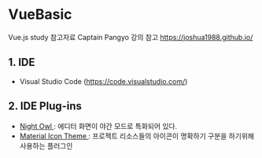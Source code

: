 # VueBasic
Vue.js study 참고자료 
Captain Pangyo 강의 참고
https://joshua1988.github.io/

## 1. IDE 
  - Visual Studio Code (https://code.visualstudio.com/)
## 2. IDE Plug-ins
  - <a href = 'https://marketplace.visualstudio.com/items?itemName=sdras.night-owl' target = '_blank'> Night Owl </a> : 에디터 화면이 야간 모드로 특화되어 있다.
  - <a href = 'https://marketplace.visualstudio.com/items?itemName=sdras.night-owl' target = "_blank"> Material Icon Theme </a> : 프로젝트 리소스들의 아이콘이 명확하기 구분을 하기위해 사용하는 플러그인
